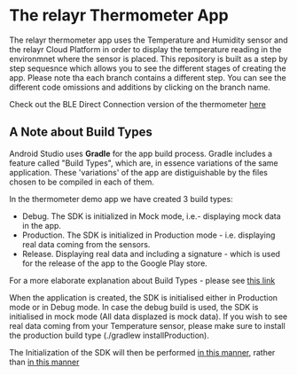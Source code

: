 # The relayr Thermometer App

The relayr thermometer app uses the Temperature and Humidity sensor and the relayr Cloud Platform in order to display the temperature reading in the environmnet where the sensor is placed. This repository is built as a step by step sequesnce which allows you to see the different stages of creating the app. Please note tha each branch contains a different step. You can see the different code omissions and additions by clicking on the branch name. 

Check out the BLE Direct Connection version of the thermometer [here](https://github.com/relayr/android-demo-apps/tree/master/thermometer-ble) 

## A Note about Build Types

Android Studio uses **Gradle** for the app build process. 
Gradle includes a feature called "Build Types", which are, in essence variations of the same application.
These 'variations' of the app are distiguishable by the files chosen to be compiled in each of them.

In the thermometer demo app we have created 3 build types:
- Debug. The SDK is initialized in Mock mode, i.e.- displaying mock data in the app. 
- Production. The SDK is initialized in Production mode - i.e. displaying real data coming from the sensors. 
- Release. Displaying real data and including a signature - which is used for the release of the app to the Google Play store.

For a more elaborate explanation about Build Types - please see [this link](http://tools.android.com/tech-docs/new-build-system/user-guide#TOC-Build-Types)

When the application is created, the SDK is initialised either in Production mode or in Debug mode. In case the debug build is used, the SDK is initialised in mock mode (All data displazed is mock data). If you wish to see real data coming from your Temperature sensor, please make sure to install the production build type (./gradlew installProduction).

The Initialization of the SDK will then be performed [in this manner](https://github.com/relayr/android-demo-apps/blob/tutorial/step4/thermometer/src/release/java/io/relayr/demo/thermometer/RelayrSdkInitializer.java), rather than [in this manner](https://github.com/relayr/android-demo-apps/blob/tutorial/step4/thermometer/src/debug/java/io/relayr/demo/thermometer/RelayrSdkInitializer.java)
